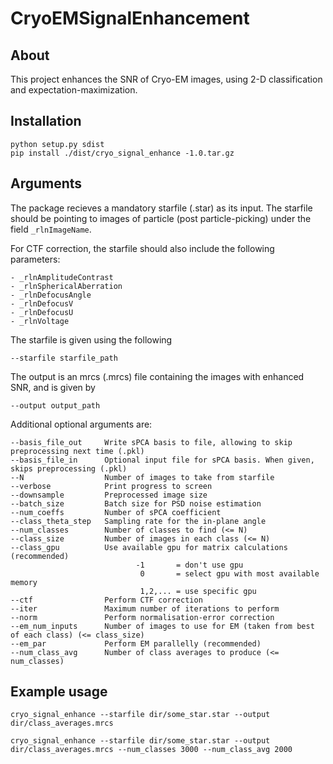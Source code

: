 # CryoEMSignalEnhancement

## About
This project enhances the SNR of Cryo-EM images, using 2-D
classification and expectation-maximization.

## Installation
```
python setup.py sdist
pip install ./dist/cryo_signal_enhance -1.0.tar.gz
```

## Arguments
The package recieves a mandatory starfile (.star) as its input.
The starfile should be pointing to images of particle (post particle-picking)
under the field ```_rlnImageName```.

For CTF correction, the starfile should also include the following parameters:
```
- _rlnAmplitudeContrast
- _rlnSphericalAberration
- _rlnDefocusAngle
- _rlnDefocusV
- _rlnDefocusU
- _rlnVoltage
```

The starfile is given using the following
```
--starfile starfile_path
```

The output is an mrcs (.mrcs) file containing the images with
enhanced SNR, and is given by
```
--output output_path
```

Additional optional arguments are:
```
--basis_file_out     Write sPCA basis to file, allowing to skip preprocessing next time (.pkl)
--basis_file_in      Optional input file for sPCA basis. When given, skips preprocessing (.pkl)
--N                  Number of images to take from starfile
--verbose            Print progress to screen
--downsample         Preprocessed image size
--batch_size         Batch size for PSD noise estimation
--num_coeffs         Number of sPCA coefficient
--class_theta_step   Sampling rate for the in-plane angle
--num_classes        Number of classes to find (<= N)
--class_size         Number of images in each class (<= N)
--class_gpu          Use available gpu for matrix calculations (recommended)
                            -1       = don't use gpu
                             0       = select gpu with most available memory
                             1,2,... = use specific gpu
--ctf                Perform CTF correction
--iter               Maximum number of iterations to perform
--norm               Perform normalisation-error correction
--em_num_inputs      Number of images to use for EM (taken from best of each class) (<= class_size)
--em_par             Perform EM parallelly (recommended)
--num_class_avg      Number of class averages to produce (<= num_classes)
```

## Example usage
```
cryo_signal_enhance --starfile dir/some_star.star --output dir/class_averages.mrcs
   
cryo_signal_enhance --starfile dir/some_star.star --output dir/class_averages.mrcs --num_classes 3000 --num_class_avg 2000
```



